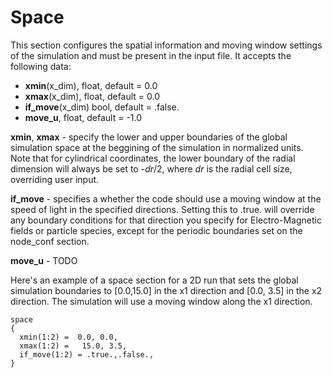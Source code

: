# Space

This section configures the spatial information and moving window
settings of the simulation and must be present in the input file. It
accepts the following data:

- **xmin**(x_dim), float, default = 0.0
- **xmax**(x_dim), float, default = 0.0
- **if_move**(x_dim) bool, default = .false.
- **move_u**, float, default = -1.0

**xmin**, **xmax** - specify the lower and upper boundaries of the global
simulation space at the beggining of the simulation in normalized units.
Note that for cylindrical coordinates, the lower boundary of the radial
dimension will always be set to -*dr*/2, where *dr* is the radial cell
size, overriding user input.

**if_move** - specifies a whether the code should use a moving window at
the speed of light in the specified directions. Setting this to .true.
will override any boundary conditions for that direction you specify for
Electro-Magnetic fields or particle species, except for the periodic
boundaries set on the node_conf section.

**move_u** - TODO

Here's an example of a space section for a 2D run that sets the global
simulation boundaries to \[0.0,15.0\] in the x1 direction and \[0.0,
3.5\] in the x2 direction. The simulation will use a moving window along
the x1 direction.

```text
space
{
  xmin(1:2) =  0.0, 0.0,
  xmax(1:2) =   15.0, 3.5,
  if_move(1:2) = .true.,.false.,
}
```
